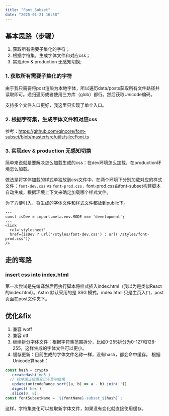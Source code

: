 ```yaml
---
title: "Font Subset"
date: "2025-01-21 16:58"
---
```

## 基本思路（步骤）

1. 获取所有需要子集化的字符；
2. 根据字符集，生成字体文件和对应css；
3. 实现dev & production 无感知切换;

### 1. 获取所有需要子集化的字符

由于我只需要将post渲染为本地字体，所以遍历data/posts获取所有文件路径并读取即可。递归遍历或者使用三方库（glob）都行。然后获取Unicode编码。

支持多个文件入口更好，我这里只实现了单个入口。

### 2. 根据字符集，生成字体文件和对应css

参考：<https://github.com/qincore/font-subset/blob/master/src/utils/silceFont.ts>

### 3. 实现dev & production 无感知切换

简单来说就是要解决怎么加载生成的css：在dev环境怎么加载，在production环境怎么加载。

做法是将字体加载的样式单独放到css文件中，在两个环境下分别加载对应的样式文件：`font-dev.css` vs `font-prod.css`，font-prod.css由font-subset构建脚本自动生成，根据环境上下文来确定加载哪个样式文件。

为了方便引入，将生成的字体文件和样式文件都放到public下。

```astro
---
const isDev = import.meta.env.MODE === 'development';
---
<link
  rel='stylesheet'
  href={isDev ? url('/styles/font-dev.css') : url('/styles/font-prod.css')}
/>

```

## 走的弯路

### insert css into index.html

第一次尝试是先编译然后再执行脚本将样式插入index.html（我以为是类似React的index.html）。Astro 默认采用的是 SSG 模式，index.html 只是主页入口，post页面在post文件夹下。

## 优化&fix

1. 兼容 woff
2. 兼容 otf
3. 继续拆分字体文件：根据字符集范围拆分，比如0-255拆分为0-127和128-255，这样生成的字体文件可以更小。
4. 缓存更新：目前生成的字体文件名称一样，没有hash，都会命中缓存。
根据Unicode算hash：

```ts
const hash = crypto
  .createHash('md5')
  // 排序保证位置变化不影响结果
  .update(unicodeRange.sort((a, b) => a - b).join(''))
  .digest('hex')
  .slice(0, 8);
const fontSubsetName = `${fontName}-subset_${hash}`;
```

这样，字符集变化可以拉取新字体文件，如果没有变化就直接使用缓存。
